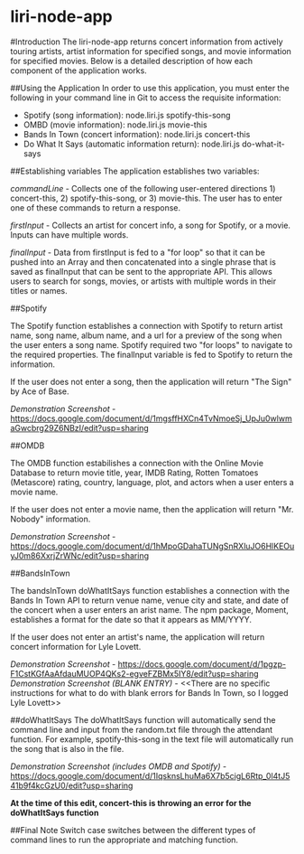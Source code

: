 # liri-node-app

#Introduction
The liri-node-app returns concert information from actively touring artists, artist information for specified songs, and movie information for specified movies. Below is a detailed description of how each component of the application works. 

##Using the Application
In order to use this application, you must enter the following in your command line in Git to access the requisite information:

- Spotify (song information): node.liri.js spotify-this-song <song title here>
- OMBD (movie information): node.liri.js movie-this <movie name here>
- Bands In Town (concert information): node.liri.js concert-this <artist name here>
- Do What It Says (automatic information return): node.liri.js do-what-it-says

##Establishing variables
The application establishes two variables:

*commandLine* - Collects one of the following user-entered directions 1) concert-this, 2) spotify-this-song, or 3) movie-this. The user has to enter one of these commands to return a response.

*firstInput* - Collects an artist for concert info, a song for Spotify, or a movie. Inputs can have multiple words.

*finalInput* - Data from firstInput is fed to a "for loop" so that it can be pushed into an Array and then concatenated into a single phrase that is saved as finalInput that can be sent to the appropriate API. This allows users to search for songs, movies, or artists with multiple words in their titles or names.

##Spotify

The Spotify function establishes a connection with Spotify to return artist name, song name, album name, and a url for a preview of the song when the user enters a song name. Spotify required two "for loops" to navigate to the required properties. The finalInput variable is fed to Spotify to return the information.

If the user does not enter a song, then the application will return "The Sign" by Ace of Base.

*Demonstration Screenshot* - https://docs.google.com/document/d/1mgsffHXCn4TvNmoeSj_UpJu0wlwmaGwcbrg29Z6NBzI/edit?usp=sharing

##OMDB

The OMDB function estabilishes a connection with the Online Movie Database to return movie title, year, IMDB Rating, Rotten Tomatoes (Metascore) rating, country, language, plot, and actors when a user enters a movie name. 

If the user does not enter a movie name, then the application will return "Mr. Nobody" information.

*Demonstration Screenshot* - https://docs.google.com/document/d/1hMpoGDahaTUNgSnRXluJO6HlKEOuyJ0m86XxrjZrWNc/edit?usp=sharing

##BandsInTown

The bandsInTown doWhatItSays function establishes a connection with the Bands In Town API to return venue name, venue city and state, and date of the concert when a user enters an arist name. The npm package, Moment, establishes a format for the date so that it appears as MM/YYYY.

If the user does not enter an artist's name, the application will return concert information for Lyle Lovett.

*Demonstration Screenshot* - https://docs.google.com/document/d/1pgzp-F1CstKGfAaAfdauMUOP4QKs2-egveFZBMx5IY8/edit?usp=sharing
*Demonstration Screenshot (BLANK ENTRY)* - <<There are no specific instructions for what to do with blank errors for Bands In Town, so I logged Lyle Lovett>>

##doWhatItSays
The doWhatItSays function will automatically send the command line and input from the random.txt file through the attendant function. For example, spotify-this-song in the text file will automatically run the song that is also in the file. 

*Demonstration Screenshot (includes OMDB and Spotify)* - https://docs.google.com/document/d/1IqsknsLhuMa6X7b5cigL6Rtp_0l4tJ541b9f4kcGzU0/edit?usp=sharing

****At the time of this edit, concert-this is throwing an error for the doWhatItSays function****

##Final Note
Switch case switches between the different types of command lines to run the appropriate and matching function.